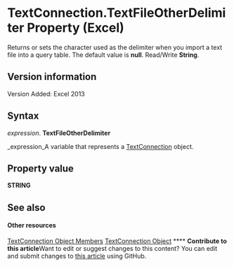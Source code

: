 
# TextConnection.TextFileOtherDelimiter Property (Excel)

Returns or sets the character used as the delimiter when you import a text file into a query table. The default value is  **null**. Read/Write  **String**.


## Version information

Version Added: Excel 2013 


## Syntax

 _expression_. **TextFileOtherDelimiter**

 _expression_A variable that represents a  [TextConnection](21d04d46-3940-642b-a0fb-8e7c3fafc749.md) object.


## Property value

 **STRING**


## See also


#### Other resources


 [TextConnection Object Members](6c3c1c87-9b23-f26f-376e-98acaca025e7.md)
 [TextConnection Object](21d04d46-3940-642b-a0fb-8e7c3fafc749.md)
****   **Contribute to this article**Want to edit or suggest changes to this content? You can edit and submit changes to  [this article](https://github.com/jhershey00/VBA_Excel_Test/OpenXMLCon/articles/1d3447d6-223b-1aec-291d-01b19622879d.md) using GitHub.

